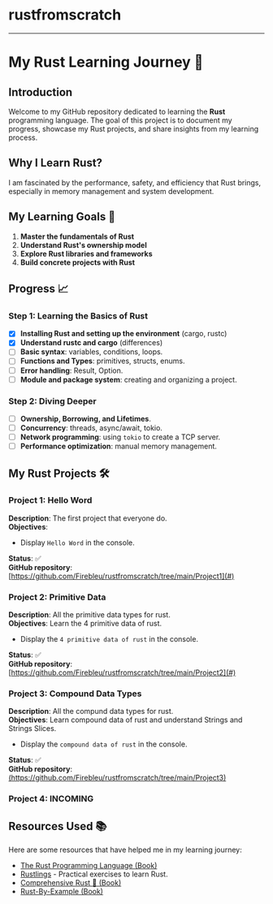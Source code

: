 # rustfromscratch
-------------------------------------------------------------------------------------------------------------------------------------------------------------------------------------------------------------------------------------------------------------------------------------------------------------------------------------------------
# My Rust Learning Journey 🦀

## Introduction
Welcome to my GitHub repository dedicated to learning the **Rust** programming language. The goal of this project is to document my progress, showcase my Rust projects, and share insights from my learning process. 

## Why I Learn Rust?
I am fascinated by the performance, safety, and efficiency that Rust brings, especially in memory management and system development. 

## My Learning Goals 🎯

1. **Master the fundamentals of Rust**
2. **Understand Rust's ownership model**
3. **Explore Rust libraries and frameworks**
4. **Build concrete projects with Rust**
   
## Progress 📈

### Step 1: Learning the Basics of Rust
- [x] **Installing Rust and setting up the environment** (cargo, rustc)
- [x] **Understand rustc and cargo** (differences)
- [ ] **Basic syntax**: variables, conditions, loops.
- [ ] **Functions and Types**: primitives, structs, enums.
- [ ] **Error handling**: Result, Option.
- [ ] **Module and package system**: creating and organizing a project.

### Step 2: Diving Deeper
- [ ] **Ownership, Borrowing, and Lifetimes**.
- [ ] **Concurrency**: threads, async/await, tokio.
- [ ] **Network programming**: using `tokio` to create a TCP server.
- [ ] **Performance optimization**: manual memory management.

## My Rust Projects 🛠️

### Project 1: Hello Word 
**Description**: The first project that everyone do.<br>
**Objectives**:
- Display `Hello Word` in the console.

**Status**: ✅   
**GitHub repository**: [https://github.com/Firebleu/rustfromscratch/tree/main/Project1](#)

### Project 2: Primitive Data
**Description**: All the primitive data types for rust.<br>
**Objectives**: Learn the 4 primitive data of rust.
- Display the `4 primitive data of rust` in the console.

**Status**: ✅   
**GitHub repository**: [https://github.com/Firebleu/rustfromscratch/tree/main/Project2](#)

### Project 3: Compound Data Types
**Description**: All the compund data types for rust.<br>
**Objectives**: Learn compound data of rust and understand Strings and Strings Slices.
- Display the `compound data of rust` in the console.

**Status**: ✅   
**GitHub repository**: [(https://github.com/Firebleu/rustfromscratch/tree/main/Project3)](#)

### Project 4: INCOMING

## Resources Used 📚
Here are some resources that have helped me in my learning journey:
- [The Rust Programming Language (Book)](https://doc.rust-lang.org/book/)
- [Rustlings](https://github.com/rust-lang/rustlings) - Practical exercises to learn Rust.
- [Comprehensive Rust 🦀 (Book)](https://google.github.io/comprehensive-rust/) 
- [Rust-By-Example (Book)](https://doc.rust-lang.org/stable/rust-by-example/) 
